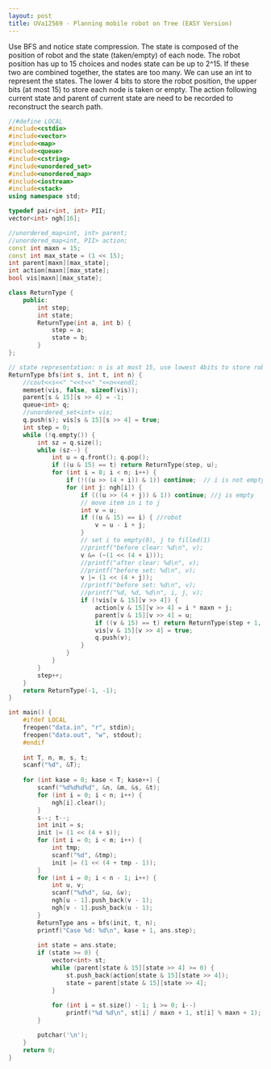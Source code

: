 ```yaml
---
layout: post
title: UVa12569 - Planning mobile robot on Tree (EASY Version)
---
```

Use BFS and notice state compression. The state is composed of the position of robot and the state (taken/empty) of each node. The robot position has up to 15 choices and nodes state can be up to 2^15. 
If these two are combined together, the states are too many. We can use an int to represent the states. The lower 4 bits to store the robot position, the upper bits (at most 15) to store each node is taken or empty.
The action following current state and parent of current state are need to be recorded to reconstruct the search path.

```cpp
//#define LOCAL
#include<cstdio>
#include<vector>
#include<map>
#include<queue>
#include<cstring>
#include<unordered_set>
#include<unordered_map>
#include<iostream>
#include<stack>
using namespace std;

typedef pair<int, int> PII;
vector<int> ngh[16];

//unordered_map<int, int> parent;
//unordered_map<int, PII> action;
const int maxn = 15;
const int max_state = (1 << 15);
int parent[maxn][max_state];
int action[maxn][max_state];
bool vis[maxn][max_state];

class ReturnType {
	public:
		int step;
		int state;
		ReturnType(int a, int b) {
			step = a;
			state = b;
		}
};

// state representation: n is at most 15, use lowest 4bits to store robot position, use higher bits to store whether that position is empty or not	
ReturnType bfs(int s, int t, int n) {
	//cout<<s<<" "<<t<<" "<<n<<endl;	
	memset(vis, false, sizeof(vis));
	parent[s & 15][s >> 4] = -1;
	queue<int> q;
	//unordered_set<int> vis;
	q.push(s); vis[s & 15][s >> 4] = true;
	int step = 0;
	while (!q.empty()) {
		int sz = q.size();
		while (sz--) {
			int u = q.front(); q.pop();
			if ((u & 15) == t) return ReturnType(step, u);
			for (int i = 0; i < n; i++) {
				if (!((u >> (4 + i)) & 1)) continue;  // i is not empty
				for (int j: ngh[i]) {
					if (((u >> (4 + j)) & 1)) continue; //j is empty
					// move item in i to j
					int v = u;
					if ((u & 15) == i) { //robot
						v = u - i + j;
					}
					// set i to empty(0), j to filled(1)
					//printf("before clear: %d\n", v);
					v &= (~(1 << (4 + i)));
					//printf("after clear: %d\n", v);
					//printf("before set: %d\n", v);
					v |= (1 << (4 + j));
					//printf("before set: %d\n", v);
					//printf("%d, %d, %d\n", i, j, v);
					if (!vis[v & 15][v >> 4]) {
						action[v & 15][v >> 4] = i * maxn + j;
						parent[v & 15][v >> 4] = u;
						if ((v & 15) == t) return ReturnType(step + 1, v);
						vis[v & 15][v >> 4] = true;
						q.push(v);
					}
				}
			}
		}
		step++;
	}
	return ReturnType(-1, -1);
}

int main() {
    #ifdef LOCAL
    freopen("data.in", "r", stdin);
	freopen("data.out", "w", stdout);
	#endif
	
	int T, n, m, s, t;
	scanf("%d", &T);
	
	for (int kase = 0; kase < T; kase++) {
		scanf("%d%d%d%d", &n, &m, &s, &t);
		for (int i = 0; i < n; i++) {
			ngh[i].clear();
		}
		s--; t--;
		int init = s;
		init |= (1 << (4 + s));
		for (int i = 0; i < m; i++) {
			int tmp;
			scanf("%d", &tmp);
			init |= (1 << (4 + tmp - 1));
		}
		for (int i = 0; i < n - 1; i++) {
			int u, v;
			scanf("%d%d", &u, &v);
			ngh[u - 1].push_back(v - 1);
			ngh[v - 1].push_back(u - 1);
		}
		ReturnType ans = bfs(init, t, n);
		printf("Case %d: %d\n", kase + 1, ans.step);
		
		int state = ans.state;
		if (state >= 0) {
			vector<int> st;
			while (parent[state & 15][state >> 4] >= 0) {
				st.push_back(action[state & 15][state >> 4]);
				state = parent[state & 15][state >> 4];
			}
			
			for (int i = st.size() - 1; i >= 0; i--)
				printf("%d %d\n", st[i] / maxn + 1, st[i] % maxn + 1);
		}

		putchar('\n');
	}
	return 0;
}
```